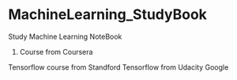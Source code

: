 # MachineLearning_StudyBook
Study Machine Learning NoteBook


1. Course from Coursera


Tensorflow course from Standford
Tensorflow from Udacity Google 

